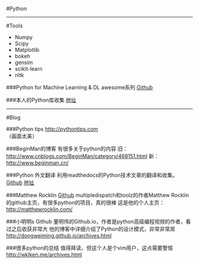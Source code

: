 
#Python 

----

#Tools

* Numpy
* Scipy
* Matplotlib
* bokeh
* gensim
* scikit-learn
* nltk

###Python for Machine Learning & DL
awesome系列
[Github](https://github.com/szwed/awesome-machine-learning-python)

###本人的Python库收集
[地址](http://note.youdao.com/share/?id=3e5fb318ec1dbf26154964809204bd19&type=notebook)

----


#Blog

###Python tips
http://pythontips.com  
（画面太美）

###BeginMan的博客
有很多关于python的内容
旧：http://www.cnblogs.com/BeginMan/category/468151.html
新：http://www.beginman.cn/

###Python 外文翻译
利用readthedocs的Python技术文章的翻译和收集。
[Github](https://github.com/hit9/PyZh)
[地址](http://pyzh.readthedocs.org/en/latest/)

###Matthew Rocklin
[Github](https://github.com/mrocklin)
multipledispatch和toolz的作者Matthew Rocklin的github主页，有很多python的项目，真的很棒
这是他的个人主页：http://matthewrocklin.com/

###小明明s Github
董明伟的Github.io，作者是python高级编程视频的作者，看过之后收获非常大
他的博客中详细介绍了Python的设计模式，非常非常屌
http://dongweiming.github.io/archives.html

###很多python的总结
值得拜读，但这个人是个vim用户，这点需要警惕
http://wklken.me/archives.html
